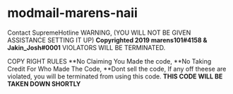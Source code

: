 # modmail-marens-naii

Contact SupremeHotline WARNING, (YOU WILL NOT BE GIVEN ASSISTANCE SETTING IT UP)
**Copyrighted 2019 marens101#4158 & Jakin_Josh#0001** VIOLATORS WILL BE TERMINATED.

COPY RIGHT RULES
**No Claiming You Made the code,
**No Taking Credit For Who Made The Code,
**Dont sell the code,
If any off theese are violated, you will be terminated from using this code.
**THIS CODE WILL BE TAKEN DOWN SHORTLY**
